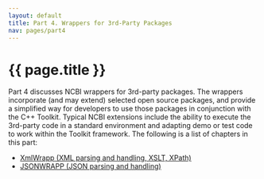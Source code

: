 ```yaml
---
layout: default
title: Part 4. Wrappers for 3rd-Party Packages
nav: pages/part4
---
```



{{ page.title }}
======================================================

Part 4 discusses NCBI wrappers for 3rd-party packages. The wrappers incorporate (and may extend) selected open source packages, and provide a simplified way for developers to use those packages in conjunction with the C++ Toolkit. Typical NCBI extensions include the ability to execute the 3rd-party code in a standard environment and adapting demo or test code to work within the Toolkit framework. The following is a list of chapters in this part:

-   [XmlWrapp (XML parsing and handling, XSLT, XPath)](ch_xmlwrapp.html)
-   [JSONWRAPP (JSON parsing and handling)](ch_jsonwrapp.html)



